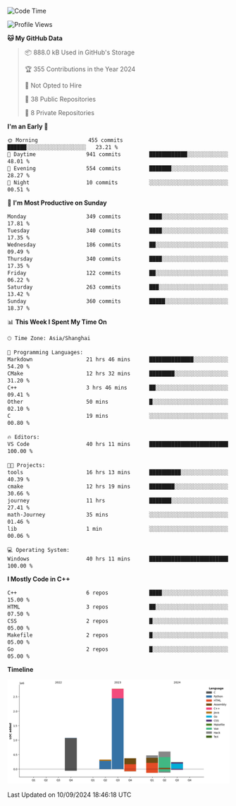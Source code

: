 <!--
**Salvely/Salvely** is a ✨ _special_ ✨ repository because its `README.md` (this file) appears on your GitHub profile.

Here are some ideas to get you started:

- 🔭 I’m currently working on ...
- 🌱 I’m currently learning ...
- 👯 I’m looking to collaborate on ...
- 🤔 I’m looking for help with ...
- 💬 Ask me about ...
- 📫 How to reach me: ...
- 😄 Pronouns: ...
- ⚡ Fun fact: ...
-->

<!--START_SECTION:waka-->
![Code Time](http://img.shields.io/badge/Code%20Time-1%2C002%20hrs%2031%20mins-blue)

![Profile Views](http://img.shields.io/badge/Profile%20Views-9-blue)

**🐱 My GitHub Data** 

> 📦 888.0 kB Used in GitHub's Storage 
 > 
> 🏆 355 Contributions in the Year 2024
 > 
> 🚫 Not Opted to Hire
 > 
> 📜 38 Public Repositories 
 > 
> 🔑 8 Private Repositories 
 > 
**I'm an Early 🐤** 

```text
🌞 Morning                455 commits         ██████░░░░░░░░░░░░░░░░░░░   23.21 % 
🌆 Daytime                941 commits         ████████████░░░░░░░░░░░░░   48.01 % 
🌃 Evening                554 commits         ███████░░░░░░░░░░░░░░░░░░   28.27 % 
🌙 Night                  10 commits          ░░░░░░░░░░░░░░░░░░░░░░░░░   00.51 % 
```
📅 **I'm Most Productive on Sunday** 

```text
Monday                   349 commits         ████░░░░░░░░░░░░░░░░░░░░░   17.81 % 
Tuesday                  340 commits         ████░░░░░░░░░░░░░░░░░░░░░   17.35 % 
Wednesday                186 commits         ██░░░░░░░░░░░░░░░░░░░░░░░   09.49 % 
Thursday                 340 commits         ████░░░░░░░░░░░░░░░░░░░░░   17.35 % 
Friday                   122 commits         ██░░░░░░░░░░░░░░░░░░░░░░░   06.22 % 
Saturday                 263 commits         ███░░░░░░░░░░░░░░░░░░░░░░   13.42 % 
Sunday                   360 commits         █████░░░░░░░░░░░░░░░░░░░░   18.37 % 
```


📊 **This Week I Spent My Time On** 

```text
🕑︎ Time Zone: Asia/Shanghai

💬 Programming Languages: 
Markdown                 21 hrs 46 mins      ██████████████░░░░░░░░░░░   54.20 % 
CMake                    12 hrs 32 mins      ████████░░░░░░░░░░░░░░░░░   31.20 % 
C++                      3 hrs 46 mins       ██░░░░░░░░░░░░░░░░░░░░░░░   09.41 % 
Other                    50 mins             █░░░░░░░░░░░░░░░░░░░░░░░░   02.10 % 
C                        19 mins             ░░░░░░░░░░░░░░░░░░░░░░░░░   00.80 % 

🔥 Editors: 
VS Code                  40 hrs 11 mins      █████████████████████████   100.00 % 

🐱‍💻 Projects: 
tools                    16 hrs 13 mins      ██████████░░░░░░░░░░░░░░░   40.39 % 
cmake                    12 hrs 19 mins      ████████░░░░░░░░░░░░░░░░░   30.66 % 
journey                  11 hrs              ███████░░░░░░░░░░░░░░░░░░   27.41 % 
math-Journey             35 mins             ░░░░░░░░░░░░░░░░░░░░░░░░░   01.46 % 
lib                      1 min               ░░░░░░░░░░░░░░░░░░░░░░░░░   00.06 % 

💻 Operating System: 
Windows                  40 hrs 11 mins      █████████████████████████   100.00 % 
```

**I Mostly Code in C++** 

```text
C++                      6 repos             ████░░░░░░░░░░░░░░░░░░░░░   15.00 % 
HTML                     3 repos             ██░░░░░░░░░░░░░░░░░░░░░░░   07.50 % 
CSS                      2 repos             █░░░░░░░░░░░░░░░░░░░░░░░░   05.00 % 
Makefile                 2 repos             █░░░░░░░░░░░░░░░░░░░░░░░░   05.00 % 
Go                       2 repos             █░░░░░░░░░░░░░░░░░░░░░░░░   05.00 % 
```



**Timeline**

![Lines of Code chart](https://raw.githubusercontent.com/Salvely/Salvely/main/assets/bar_graph.png)


 Last Updated on 10/09/2024 18:46:18 UTC
<!--END_SECTION:waka-->
<!-- ### [![Typing SVG](https://readme-typing-svg.demolab.com?font=JetBrains+Mono&size=22&pause=1000&width=435&height=70&lines=Hi!+I'm+Wen+Gao.+Nice+to+see+you!)](https://git.io/typing-svg)

[![Salvely's GitHub stats](https://github-readme-stats.vercel.app/api?username=Salvely&count_private=true&show_icons=true&theme=buefy&include_all_commits=true)](https://github.com/anuraghazr/github-readme-stats)
[![Top Langs](https://github-readme-stats.vercel.app/api/top-langs/?username=Salvely)](https://github.com/anuraghazr/github-readme-stats)


![Leetcode Stats](https://leetcard.jacoblin.cool/Salvely?theme=wtf&font=Kameron&ext=activity&show_rank=true)

![](https://komarev.com/ghpvc/?username=Salvely)
-->
